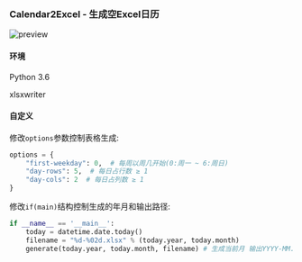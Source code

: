 ### Calendar2Excel - 生成空Excel日历

![preview](https://user-images.githubusercontent.com/12966814/43713228-6d809016-99ab-11e8-9408-fc262251d24e.png)

#### 环境

Python 3.6

xlsxwriter

#### 自定义

修改`options`参数控制表格生成:

```python
options = {
    "first-weekday": 0,  # 每周以周几开始(0:周一 ~ 6:周日)
    "day-rows": 5,  # 每日占行数 ≥ 1
    "day-cols": 2  # 每日占列数 ≥ 1
}
```

修改`if(main)`结构控制生成的年月和输出路径:

```python
if __name__ == '__main__':
    today = datetime.date.today()
    filename = "%d-%02d.xlsx" % (today.year, today.month)
    generate(today.year, today.month, filename) # 生成当前月 输出YYYY-MM.xlsx

```

